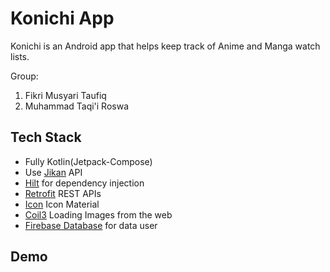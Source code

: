 # Konichi App

Konichi is an Android app that helps keep track of Anime and Manga watch lists.

Group:
1. Fikri Musyari Taufiq
2. Muhammad Taqi'i Roswa

## Tech Stack
* Fully Kotlin(Jetpack-Compose)
* Use [Jikan](https://docs.api.jikan.moe/) API
* [Hilt](https://dagger.dev/hilt/) for dependency injection
* [Retrofit](https://github.com/square/retrofit) REST APIs
* [Icon](https://mvnrepository.com/artifact/androidx.compose.material/material-icons-extended) Icon Material
* [Coil3](https://github.com/coil-kt/coil) Loading Images from the web
* [Firebase Database](https://firebase.google.com/docs/database) for data user

## Demo


